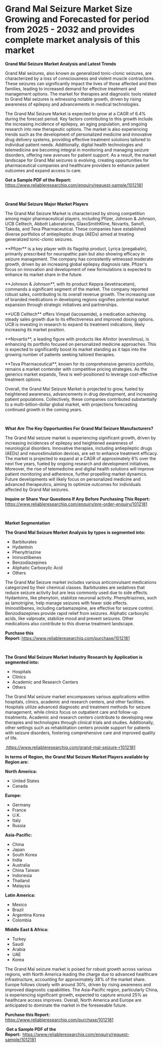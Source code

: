 <p><h1>Grand Mal Seizure Market Size Growing and Forecasted for period from 2025 - 2032 and provides complete market analysis of this market</h1></p><p><strong>Grand Mal Seizure Market Analysis and Latest Trends</strong></p>
<p><p>Grand Mal seizures, also known as generalized tonic-clonic seizures, are characterized by a loss of consciousness and violent muscle contractions. These seizures can significantly impact the lives of those affected and their families, leading to increased demand for effective treatment and management options. The market for therapies and diagnostic tools related to Grand Mal seizures is witnessing notable growth, driven by rising awareness of epilepsy and advancements in medical technologies.</p><p>The Grand Mal Seizure Market is expected to grow at a CAGR of 6.4% during the forecast period. Key factors contributing to this growth include the increasing incidence of epilepsy, an aging population, and ongoing research into new therapeutic options. The market is also experiencing trends such as the development of personalized medicine and innovative drug delivery systems, providing effective treatment solutions tailored to individual patient needs. Additionally, digital health technologies and telemedicine are becoming integral in monitoring and managing seizure disorders, offering new avenues for patient support. As a result, the market landscape for Grand Mal seizures is evolving, creating opportunities for pharmaceutical companies and healthcare providers to enhance patient outcomes and expand access to care.</p></p>
<p><strong>Get a Sample PDF of the Report:&nbsp;</strong> <a href="https://www.reliableresearchiq.com/enquiry/request-sample/1012181?utm_campaign=3593&utm_medium=2&utm_source=Github&utm_content=ia&utm_term=16042025&utm_id=grand-mal-seizure">https://www.reliableresearchiq.com/enquiry/request-sample/1012181</a></p>
<p>&nbsp;</p>
<p><strong>Grand Mal Seizure Major Market Players</strong></p>
<p><p>The Grand Mal Seizure Market is characterized by strong competition among major pharmaceutical players, including Pfizer, Johnson & Johnson, UCB Celltech, Abbott Laboratories, GlaxoSmithKline, Novartis, Sanofi, Takeda, and Teva Pharmaceutical. These companies have established diverse portfolios of antiepileptic drugs (AEDs) aimed at treating generalized tonic-clonic seizures.</p><p>**Pfizer** is a key player with its flagship product, Lyrica (pregabalin), primarily prescribed for neuropathic pain but also showing efficacy in seizure management. The company has consistently witnessed moderate growth, driven by an increasing global epilepsy diagnosis rate. Pfizer's focus on innovation and development of new formulations is expected to enhance its market share in the future.</p><p>**Johnson & Johnson**, with its product Keppra (levetiracetam), commands a significant segment of the market. The company reported robust sales, contributing to its overall revenue growth. The increasing use of branded medications in developing regions signifies potential market expansion through strategic initiatives and partnerships.</p><p>**UCB Celltech** offers Vimpat (lacosamide), a medication achieving steady sales growth due to its effectiveness and improved dosing options. UCB is investing in research to expand its treatment indications, likely increasing its market position.</p><p>**Novartis**, a leading figure with products like Afinitor (everolimus), is enhancing its portfolio focused on personalized medicine approaches. This is expected to significantly boost its market standing as it taps into the growing number of patients seeking tailored therapies.</p><p>**Teva Pharmaceutical**, known for its comprehensive generics portfolio, remains a market contender with competitive pricing strategies. As the generics market expands, Teva is well-positioned to leverage cost-effective treatment options.</p><p>Overall, the Grand Mal Seizure Market is projected to grow, fueled by heightened awareness, advancements in drug development, and increasing patient populations. Collectively, these companies contributed substantially to a multi-billion-dollar global market, with projections forecasting continued growth in the coming years.</p></p>
<p>&nbsp;</p>
<p><strong>What Are The Key Opportunities For Grand Mal Seizure Manufacturers?</strong></p>
<p><p>The Grand Mal seizure market is experiencing significant growth, driven by increasing incidences of epilepsy and heightened awareness of neurological disorders. Innovative therapies, including antiepileptic drugs (AEDs) and neurostimulation devices, are set to enhance treatment efficacy. The market is projected to expand at a CAGR of approximately 6% over the next five years, fueled by ongoing research and development initiatives. Moreover, the rise of telemedicine and digital health solutions will improve patient monitoring and adherence, further propelling market dynamics. Future developments will likely focus on personalized medicine and advanced therapeutics, aiming to optimize outcomes for individuals affected by Grand Mal seizures.</p></p>
<p><strong>Inquire or Share Your Questions If Any Before Purchasing This Report:</strong> <a href="https://www.reliableresearchiq.com/enquiry/pre-order-enquiry/1012181?utm_campaign=3593&utm_medium=2&utm_source=Github&utm_content=ia&utm_term=16042025&utm_id=grand-mal-seizure">https://www.reliableresearchiq.com/enquiry/pre-order-enquiry/1012181</a></p>
<p>&nbsp;</p>
<p><strong>Market Segmentation</strong></p>
<p><strong>The Grand Mal Seizure Market Analysis by types is segmented into:</strong></p>
<p><ul><li>Barbiturates</li><li>Hydantoin</li><li>Phenyltriazine</li><li>Iminostilbenes</li><li>Benzodiazepines</li><li>Aliphatic Carboxylic Acid</li><li>Others</li></ul></p>
<p><p>The Grand Mal Seizure market includes various anticonvulsant medications categorized by their chemical classes. Barbiturates are sedatives that reduce seizure activity but are less commonly used due to side effects. Hydantoins, like phenytoin, stabilize neuronal activity. Phenyltriazines, such as lamotrigine, help manage seizures with fewer side effects. Iminostilbenes, including carbamazepine, are effective for seizure control. Benzodiazepines provide rapid relief from seizures. Aliphatic carboxylic acids, like valproate, stabilize mood and prevent seizures. Other medications also contribute to this diverse treatment landscape.</p></p>
<p><strong>Purchase this Report:&nbsp;</strong><a href="https://www.reliableresearchiq.com/purchase/1012181?utm_campaign=3593&utm_medium=2&utm_source=Github&utm_content=ia&utm_term=16042025&utm_id=grand-mal-seizure">https://www.reliableresearchiq.com/purchase/1012181</a></p>
<p>&nbsp;</p>
<p><strong>The Grand Mal Seizure Market Industry Research by Application is segmented into:</strong></p>
<p><ul><li>Hospitals</li><li>Clinics</li><li>Academic and Research Centers</li><li>Others</li></ul></p>
<p><p>The Grand Mal seizure market encompasses various applications within hospitals, clinics, academic and research centers, and other facilities. Hospitals utilize advanced diagnostic and treatment methods for seizure management, while clinics focus on outpatient care and follow-up treatments. Academic and research centers contribute to developing new therapies and technologies through clinical trials and studies. Additionally, other settings such as rehabilitation centers provide support for patients with seizure disorders, fostering comprehensive care and improved quality of life.</p></p>
<p><a href="https://www.reliableresearchiq.com/grand-mal-seizure-r1012181?utm_campaign=3593&utm_medium=2&utm_source=Github&utm_content=ia&utm_term=16042025&utm_id=grand-mal-seizure">&nbsp;https://www.reliableresearchiq.com/grand-mal-seizure-r1012181</a></p>
<p><strong>In terms of Region, the Grand Mal Seizure Market Players available by Region are:</strong></p>
<p>
    <p> <strong> North America: </strong>
        <ul>
            <li>United States</li>
            <li>Canada</li>
        </ul>
        </p> 
    <p> <strong> Europe: </strong>
        <ul>
            <li>Germany</li>
            <li>France</li>
            <li>U.K.</li>
            <li>Italy</li>
            <li>Russia</li>
        </ul>
        </p> 
    <p> <strong> Asia-Pacific: </strong>
        <ul>
            <li>China</li>
            <li>Japan</li>
            <li>South Korea</li>
            <li>India</li>
            <li>Australia</li>
            <li>China Taiwan</li>
            <li>Indonesia</li>
            <li>Thailand</li>
            <li>Malaysia</li>
        </ul>
        </p> 
    <p> <strong> Latin America: </strong>
        <ul>
            <li>Mexico</li>
            <li>Brazil</li>
            <li>Argentina Korea</li>
            <li>Colombia</li>
        </ul>
        </p> 
    <p> <strong> Middle East & Africa: </strong>
        <ul>
            <li>Turkey</li>
            <li>Saudi</li>
            <li>Arabia</li>
            <li>UAE</li>
            <li>Korea</li>
        </ul>
    </p>
    </p>
<p><p>The Grand Mal seizure market is poised for robust growth across various regions, with North America leading the charge due to advanced healthcare infrastructure, accounting for approximately 38% of the market share. Europe follows closely with around 30%, driven by rising awareness and improved diagnostic capabilities. The Asia-Pacific region, particularly China, is experiencing significant growth, expected to capture around 25% as healthcare access improves. Overall, North America and Europe are anticipated to dominate the market in the foreseeable future.</p></p>
<p><strong>Purchase this Report: </strong><a href="https://www.reliableresearchiq.com/purchase/1012181?utm_campaign=3593&utm_medium=2&utm_source=Github&utm_content=ia&utm_term=16042025&utm_id=grand-mal-seizure">https://www.reliableresearchiq.com/purchase/1012181</a></p>
<p>&nbsp;<strong>Get a Sample PDF of the Report:&nbsp;&nbsp;</strong><a href="https://www.reliableresearchiq.com/enquiry/request-sample/1012181?utm_campaign=3593&utm_medium=2&utm_source=Github&utm_content=ia&utm_term=16042025&utm_id=grand-mal-seizure">https://www.reliableresearchiq.com/enquiry/request-sample/1012181</a></p>
<p><strong></strong></p>
<p><p></p><p></p><p></p></p>